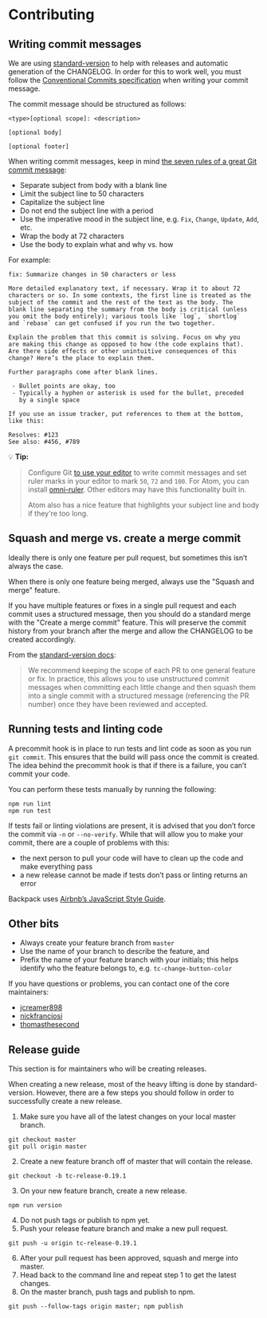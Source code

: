 # Contributing

## Writing commit messages

We are using [standard-version](https://github.com/conventional-changelog/standard-version) to help with releases and automatic generation of the CHANGELOG. In order for this to work well, you must follow the [Conventional Commits specification](https://conventionalcommits.org/) when writing your commit message.

The commit message should be structured as follows:

```
<type>[optional scope]: <description>

[optional body]

[optional footer]
```

When writing commit messages, keep in mind [the seven rules of a great Git commit message](https://chris.beams.io/posts/git-commit/):

- Separate subject from body with a blank line
- Limit the subject line to 50 characters
- Capitalize the subject line
- Do not end the subject line with a period
- Use the imperative mood in the subject line, e.g. `Fix`, `Change`, `Update`, `Add`, etc.
- Wrap the body at 72 characters
- Use the body to explain what and why vs. how

For example:

```
fix: Summarize changes in 50 characters or less

More detailed explanatory text, if necessary. Wrap it to about 72
characters or so. In some contexts, the first line is treated as the
subject of the commit and the rest of the text as the body. The
blank line separating the summary from the body is critical (unless
you omit the body entirely); various tools like `log`, `shortlog`
and `rebase` can get confused if you run the two together.

Explain the problem that this commit is solving. Focus on why you
are making this change as opposed to how (the code explains that).
Are there side effects or other unintuitive consequences of this
change? Here’s the place to explain them.

Further paragraphs come after blank lines.

 - Bullet points are okay, too
 - Typically a hyphen or asterisk is used for the bullet, preceded
   by a single space

If you use an issue tracker, put references to them at the bottom,
like this:

Resolves: #123
See also: #456, #789
```

💡 **Tip:**
> Configure Git [to use your editor](https://help.github.com/articles/associating-text-editors-with-git/) to write commit messages and set ruler marks in your editor to mark `50`, `72` and `100`. For Atom, you can install [omni-ruler](https://atom.io/packages/omni-ruler). Other editors may have this functionality built in.
>
> Atom also has a nice feature that highlights your subject line and body if they're too long.

## Squash and merge vs. create a merge commit

Ideally there is only one feature per pull request, but sometimes this isn’t always the case.

When there is only one feature being merged, always use the "Squash and merge" feature.

If you have multiple features or fixes in a single pull request and each commit uses a structured message, then you should do a standard merge with the "Create a merge commit" feature. This will preserve the commit history from your branch after the merge and allow the CHANGELOG to be created accordingly.

From the [standard-version docs](https://github.com/conventional-changelog/standard-version#should-i-always-squash-commits-when-merging-prs):

> We recommend keeping the scope of each PR to one general feature or fix. In practice, this allows you to use unstructured commit messages when committing each little change and then squash them into a single commit with a structured message (referencing the PR number) once they have been reviewed and accepted.

## Running tests and linting code

A precommit hook is in place to run tests and lint code as soon as you run `git commit`. This ensures that the build will pass once the commit is created. The idea behind the precommit hook is that if there is a failure, you can’t commit your code.

You can perform these tests manually by running the following:

```shell
npm run lint
npm run test
```

If tests fail or linting violations are present, it is advised that you don’t force the commit via `-n` or `--no-verify`. While that will allow you to make your commit, there are a couple of problems with this:

- the next person to pull your code will have to clean up the code and make everything pass
- a new release cannot be made if tests don’t pass or linting returns an error

Backpack uses [Airbnb’s JavaScript Style Guide](https://github.com/airbnb/javascript).

## Other bits

- Always create your feature branch from `master`
- Use the name of your branch to describe the feature, and
- Prefix the name of your feature branch with your initials; this helps identify who the feature belongs to, e.g. `tc-change-button-color`

If you have questions or problems, you can contact one of the core maintainers:

- [jcreamer898](https://github.com/jcreamer898)
- [nickfranciosi](https://github.com/nickfranciosi)
- [thomasthesecond](https://github.com/thomasthesecond)

## Release guide

This section is for maintainers who will be creating releases.

When creating a new release, most of the heavy lifting is done by standard-version. However, there are a few steps you should follow in order to successfully create a new release.

1. Make sure you have all of the latest changes on your local master branch.
```
git checkout master
git pull origin master
```
2. Create a new feature branch off of master that will contain the release.
```
git checkout -b tc-release-0.19.1
```
3. On your new feature branch, create a new release.
```
npm run version
```
4. Do not push tags or publish to npm yet.
5. Push your release feature branch and make a new pull request.
```
git push -u origin tc-release-0.19.1
```
6. After your pull request has been approved, squash and merge into master.
7. Head back to the command line and repeat step 1 to get the latest changes.
8. On the master branch, push tags and publish to npm.
```
git push --follow-tags origin master; npm publish
```
